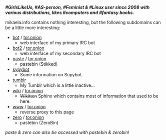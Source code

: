 <!DOCTYPE html>
<html>
<head>
<meta charset="UTF-8" />
<!-- <meta http-equiv="refresh" content="60" /> -->
<!-- <meta name="description" content="" /> -->
<meta name="author" content="Mikaela Suomalainen" />
<link rel="canonical" href="http://mikaela.info/index.html">
<title>Mikaela Suomalainen</title>
<link rel="stylesheet" type="text/css" href="css.css" />
</head>
<body>

***#GirlsLikeUs, #AS-person, #Feminist & #Linux user since 2008 with
various distributions, likes #computers and #fantasy books.***

mikaela.info contains nothing interesting, but the following subdomains can
be a little more interesting:

* [bot](https://bot.mikaela.info) / [tor.onion](http://mjltqllkii2pbosu.onion)
    * web interface of my primary IRC bot
* [bot2](https://bot2.mikaela.info) / [tor.onion](http://l3kyuvv3ezxzguld.onion)
    * web interface of my secondary IRC bot
* [paste](https://paste.mikaela.info) / [tor.onion](http://7oup7vkdk4cecwnr.onion)
    * pastebin (Stikked)
* [sypybot](http://supybot.mikaela.info)
    * Some information on Supybot.
* [tumblr](http://tumblr.mikaela.info)
    * My Tumblr which is a little inactive…
* [wiki](https://wiki.mikaela.info) / [tor.onion](http://np32q5bveyvuv4fv.onion)
    * ~~Wikitten~~ Sphinx which contains most of information that used to
      be here.
* [www](https://www.mikaela.info/) / [tor.onion](http://x25kqpwrh6ztytlw.onion)
    * reverse proxy to this page
* [zero](https://zero.mikaela.info) / [tor.onion](http://vjplyzqvgu4vw6ll.onion)
    * pastebin (ZeroBin)

*paste & zero can also be accessed with pastebin & zerobin!*
</body>
</html>

